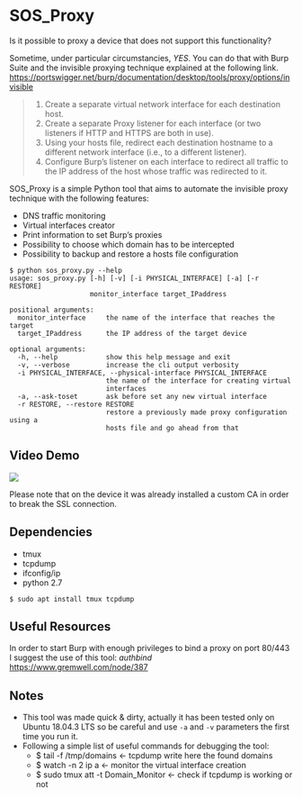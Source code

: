 # SOS_Proxy

Is it possible to proxy a device that does not support this functionality?

Sometime, under particular circumstancies, *YES*. You can do that with Burp Suite and the invisible proxying technique explained at the following link.
https://portswigger.net/burp/documentation/desktop/tools/proxy/options/invisible


> 1. Create a separate virtual network interface for each destination host. 
> 2. Create a separate Proxy listener for each interface (or two listeners if HTTP and HTTPS are both in use).
> 3. Using your hosts file, redirect each destination hostname to a different network interface (i.e., to a different listener).
> 4. Configure Burp’s listener on each interface to redirect all traffic to the IP address of the host whose traffic was redirected to it.


SOS_Proxy is a simple Python tool that aims to automate the invisible proxy technique with the following features:
- DNS traffic monitoring
- Virtual interfaces creator
- Print information to set Burp’s proxies
- Possibility to choose which domain has to be intercepted
- Possibility to backup and restore a hosts file configuration


```
$ python sos_proxy.py --help
usage: sos_proxy.py [-h] [-v] [-i PHYSICAL_INTERFACE] [-a] [-r RESTORE]
                    monitor_interface target_IPaddress

positional arguments:
  monitor_interface     the name of the interface that reaches the target
  target_IPaddress      the IP address of the target device

optional arguments:
  -h, --help            show this help message and exit
  -v, --verbose         increase the cli output verbosity
  -i PHYSICAL_INTERFACE, --physical-interface PHYSICAL_INTERFACE
                        the name of the interface for creating virtual
                        interfaces
  -a, --ask-toset       ask before set any new virtual interface
  -r RESTORE, --restore RESTORE
                        restore a previously made proxy configuration using a
                        hosts file and go ahead from that
```

## Video Demo
[![](http://img.youtube.com/vi/R9VAWpXcXAw/0.jpg)](https://www.youtube.com/watch?v=R9VAWpXcXAw)

Please note that on the device it was already installed a custom CA in order to break the SSL connection.

## Dependencies
- tmux
- tcpdump
- ifconfig/ip
- python 2.7

```
$ sudo apt install tmux tcpdump
```

## Useful Resources
In order to start Burp with enough privileges to bind a proxy on port 80/443 I suggest the use of this tool: *authbind* https://www.gremwell.com/node/387

## Notes
- This tool was made quick & dirty, actually it has been tested only on Ubuntu 18.04.3 LTS so be careful and use `-a` and `-v` parameters the first time you run it.
- Following a simple list of useful commands for debugging the tool:
    - $ tail -f /tmp/domains <- tcpdump write here the found domains
    - $ watch -n 2 ip a <- monitor the virtual interface creation
    - $ sudo tmux att -t Domain_Monitor <- check if tcpdump is working or not

